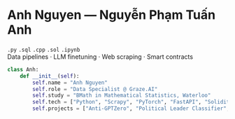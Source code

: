 # Anh Nguyen — Nguyễn Phạm Tuấn Anh

`.py` `.sql` `.cpp` `.sol` `.ipynb`  
Data pipelines · LLM finetuning · Web scraping · Smart contracts  

```python
class Anh:
    def __init__(self):
        self.name = "Anh Nguyen"
        self.role = "Data Specialist @ Graze.AI"
        self.study = "BMath in Mathematical Statistics, Waterloo"
        self.tech = ["Python", "Scrapy", "PyTorch", "FastAPI", "Solidity"]
        self.projects = ["Anti-GPTZero", "Political Leader Classifier", "Ordering Chatbot"]

